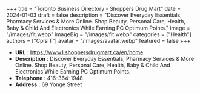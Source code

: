 +++
title = "Toronto Business Directory - Shoppers Drug Mart"
date = 2024-01-03
draft = false
description = "Discover Everyday Essentials, Pharmacy Services & More Online. Shop Beauty, Personal Care, Health, Baby & Child And Electronics While Earning PC Optimum Points."
image = "/images/fit.webp"
imageBig = "/images/fit.webp"
categories = ["Health"]
authors = ["CplsIT"]
avatar = "/images/avatar.webp"
featured = false
+++


* **URL** :  https://www1.shoppersdrugmart.ca/en/home
* **Description** : Discover Everyday Essentials, Pharmacy Services & More Online. Shop Beauty, Personal Care, Health, Baby & Child And Electronics While Earning PC Optimum Points. 
* **Telephone** : 416-364-1948
* **Address** : 69 Yonge Street